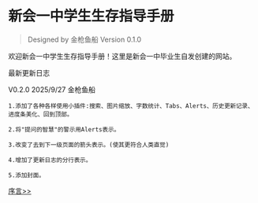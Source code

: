 ﻿# 新会一中学生生存指导手册

> Designed by 金枪鱼船
>             Version 0.1.0

欢迎新会一中学生生存指导手册！这里是新会一中毕业生自发创建的网站。

最新更新日志

V0.2.0 2025/9/27 金枪鱼船
	
	1.添加了各种各样使用小插件:搜索、图片缩放、字数统计、Tabs、Alerts、历史更新记录、进度条美化、回到顶部。
	
	2.将"提问的智慧"的警示用Alerts表示。
	
	3.改变了去到下一级页面的箭头表示。(使其更符合人类直觉)

	4.增加了更新日志的分行表示。

	5.添加封面。

[序言>>](序言)
